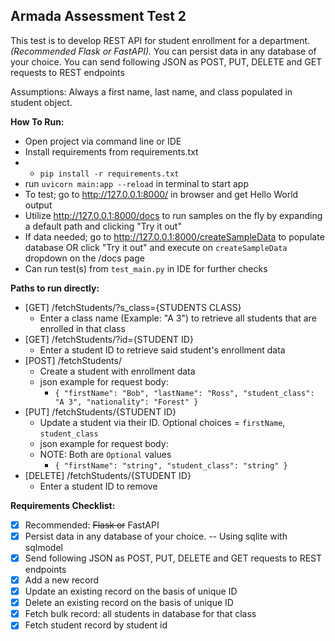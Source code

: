 Armada Assessment Test 2
----
This test is to develop REST API for student enrollment for a
department. _(Recommended Flask or FastAPI)._
You can persist data in any database of your choice.
You can send following JSON as POST, PUT, DELETE and GET requests to REST endpoints

Assumptions: Always a first name, last name, and class populated in student object.

<b>How To Run:</b>
- Open project via command line or IDE
- Install requirements from requirements.txt
- - `pip install -r requirements.txt`
- run `uvicorn main:app --reload` in terminal to start app
- To test; go to http://127.0.0.1:8000/ in browser and get Hello World output
- Utilize http://127.0.0.1:8000/docs to run samples on the fly by expanding a default path and clicking "Try it out"
- If data needed; go to http://127.0.0.1:8000/createSampleData to populate database OR click "Try it out" and execute on `createSampleData` dropdown on the /docs page
- Can run test(s) from `test_main.py` in IDE for further checks

<b>Paths to run directly:</b>
- [GET] /fetchStudents/?s_class={STUDENTS CLASS}
  - Enter a class name (Example: "A 3") to retrieve all students that are enrolled in that class
- [GET] /fetchStudents/?id={STUDENT ID}
  - Enter a student ID to retrieve said student's enrollment data
- [POST] /fetchStudents/
  - Create a student with enrollment data
  - json example for request body:
    - `{
          "firstName": "Bob",
          "lastName": "Ross",
          "student_class": "A 3",
          "nationality": "Forest"
        }`
- [PUT] /fetchStudents/{STUDENT ID}
  - Update a student via their ID. Optional choices = `firstName`, `student_class`
  - json example for request body:
  - NOTE: Both are `Optional` values
    - `{
          "firstName": "string",
          "student_class": "string"
        }`
- [DELETE] /fetchStudents/{STUDENT ID}
  - Enter a student ID to remove

<b>Requirements Checklist:</b>
- [x] Recommended: ~~Flask or~~ FastAPI
- [x] Persist data in any database of your choice. -- Using sqlite with sqlmodel
- [x] Send following JSON as POST, PUT, DELETE and GET requests to REST endpoints
- [x] Add a new record
- [x] Update an existing record on the basis of unique ID
- [x] Delete an existing record on the basis of unique ID
- [x] Fetch bulk record: all students in database for that class
- [x] Fetch student record by student id
